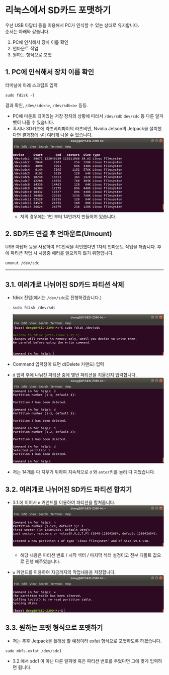 # 리눅스에서 SD카드 포맷하기
우선 USB 아답터 등을 이용해서 PC가 인식할 수 있는 상태로 유지합니다.  
순서는 아래와 같습니다.  

   1. PC에 인식해서 장치 이름 확인
   2. 언마운트 작업
   3. 원하는 형식으로 포맷

## 1. PC에 인식해서 장치 이름 확인
터미널에 아래 스크립트 입력
```shell script
sudo fdisk -l
```

결과 확인, `/dev/sdc<n>`, `/dev/sdb<n>` 등등. 
- PC에 마운트 되어있는 저장 장치의 상황에 따라서 `/dev/sdb` `dev/sdc` 등
다른 알파벳이 나올 수 있습니다.
- 혹시나 SD카드에 라즈베리파이의 라즈비안, Nvidia Jetson의 Jetpack을
설치했다면 결과창에 `n`이 여러개 나올 수 있습니다.
![](sdcard_format/image01.png)
  - 저의 경우에는 1번 부터 14번까지 만들어져 있습니다.  

## 2. SD카드 연결 후 언마운트(Umount)
USB 아답터 등을 사용하여 PC인식을 확인했다면 1차례 언마운트 작업을 해줍니다.
후에 파티션 작업 시 사용중 에러를 일으키지 않기 위함입니다.
```shell script
umonut /dev/sdc
```

----------------------------------------------------
## 3.1. 여러개로 나뉘어진 SD카드 파티션 삭제
- fdisk 진입(예시는 `/dev/sdc`로 진행하겠습니다.)
  ```
  sudo fdisk /dev/sdc
  ```
  ![](sdcard_format/image02.png)  
- Command 입력창이 뜨면 d(Delete 커맨드) 입력
  
- `d` 입력 후에 나눠진 파티션 중에 몇번 파티션을 지울건지 입력합니다.  
  ![](sdcard_format/image03.png)
- 저는 14개를 다 지우기 위하여 지속적으로 `d` 와 `enter`키를 눌러 다 지웠습니다.

## 3.2. 여러개로 나뉘어진 SD카드 파티션 합치기
- 3.1.에 이어서 `n` 커맨드를 이용하여 파티션을 합쳐줍니다.
  ![](sdcard_format/image04.png)
  - 해당 내용은 파티션 번호 / 시작 섹터 / 마지막 섹터 설정이고 전부 디폴트 값으로 진행 해주었습니다.

- `w` 커맨드를 이용하여 지금까지의 작업내용을 저장합니다.
  ![](sdcard_format/image05.png)
  
## 3.3. 원하는 포맷 형식으로 포맷하기
- 저는 추후 Jetpack을 플래싱 할 예정이라 exfat 형식으로 포맷하도록 하겠습니다.
```shell script
sudo mkfs.exfat /dev/sdc1
```  
  - 3.2.에서 sdc1 이 아닌 다른 알파벳 혹은 파티션 번호를 주었다면 그에 맞게 입력하면 됩니다.
